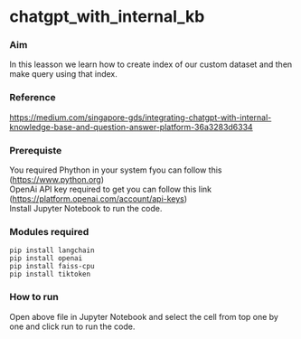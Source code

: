 # chatgpt_with_internal_kb

### Aim
In this leasson we learn how to create index of our custom dataset and then make query using that index.

### Reference
https://medium.com/singapore-gds/integrating-chatgpt-with-internal-knowledge-base-and-question-answer-platform-36a3283d6334

### Prerequiste
You required Phython in your system fyou can follow this (https://www.python.org) <br/>
OpenAi API key required to get you can follow this link (https://platform.openai.com/account/api-keys)<br/>
Install Jupyter Notebook to run the code.

### Modules required
`pip install langchain`<br/>
`pip install openai`<br/>
`pip install faiss-cpu`<br/>
`pip install tiktoken`<br/>

### How to run
Open above file in Jupyter Notebook and select the cell from top one by one and click run to run the code.
